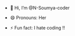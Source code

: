 - 👋 Hi, I’m @N-Soumya-coder

- 😄 Pronouns: Her
- ⚡ Fun fact: I hate coding !!

<!---
N-Soumya-coder/N-Soumya-coder is a ✨ special ✨ repository because its `README.md` (this file) appears on your GitHub profile.
You can click the Preview link to take a look at your changes.
--->
